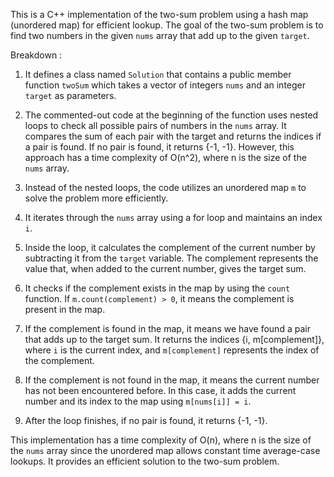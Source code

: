 This is a C++ implementation of the two-sum problem using a hash map (unordered map) for efficient lookup. The goal of the two-sum problem is to find two numbers in the given `nums` array that add up to the given `target`.

 Breakdown :

1. It defines a class named `Solution` that contains a public member function `twoSum` which takes a vector of integers `nums` and an integer `target` as parameters.

2. The commented-out code at the beginning of the function uses nested loops to check all possible pairs of numbers in the `nums` array. It compares the sum of each pair with the target and returns the indices if a pair is found. If no pair is found, it returns {-1, -1}. However, this approach has a time complexity of O(n^2), where n is the size of the `nums` array.

3. Instead of the nested loops, the code utilizes an unordered map `m` to solve the problem more efficiently.

4. It iterates through the `nums` array using a for loop and maintains an index `i`.

5. Inside the loop, it calculates the complement of the current number by subtracting it from the `target` variable. The complement represents the value that, when added to the current number, gives the target sum.

6. It checks if the complement exists in the map by using the `count` function. If `m.count(complement) > 0`, it means the complement is present in the map.

7. If the complement is found in the map, it means we have found a pair that adds up to the target sum. It returns the indices {i, m[complement]}, where `i` is the current index, and `m[complement]` represents the index of the complement.

8. If the complement is not found in the map, it means the current number has not been encountered before. In this case, it adds the current number and its index to the map using `m[nums[i]] = i`.

9. After the loop finishes, if no pair is found, it returns {-1, -1}.

This implementation has a time complexity of O(n), where n is the size of the `nums` array since the unordered map allows constant time average-case lookups. It provides an efficient solution to the two-sum problem.​
